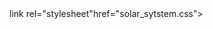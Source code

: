 <!DOCTYPE html>
<html lang="en">
<head>
      <meta charset="UTF-8">
      <meat name="viewport" content+"width=device-width,initial-scale=1.0">
      <title>solar system</title>
      link rel="stylesheet"href="solar_sytstem.css">
</head>     
<body>
      <div class="container">
        <div class="sun></div>
        <div class="earth">
            <div class="moon"></div>
        </div>
      </div>
</body>
</html>
